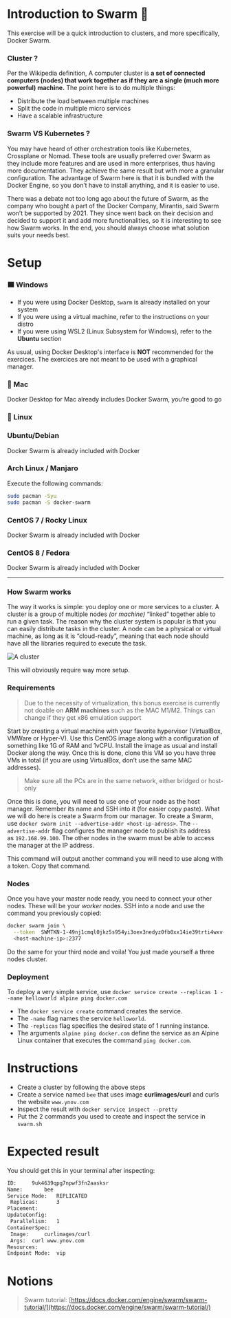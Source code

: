 # Introduction to Swarm 🐝

This exercise will be a quick introduction to clusters, and more specifically, Docker Swarm.

### Cluster ?

Per the Wikipedia definition, A computer cluster is **a set of connected computers (nodes) that work together as if they are a single (much more powerful) machine.** The point here is to do multiple things:

- Distribute the load between multiple machines
- Split the code in multiple micro services
- Have a scalable infrastructure

### Swarm VS Kubernetes ?

You may have heard of other orchestration tools like Kubernetes, Crossplane or Nomad. These tools are usually preferred over Swarm as they include more features and are used in more enterprises, thus having more documentation. They achieve the same result but with more a granular configuration. The advantage of Swarm here is that it is bundled with the Docker Engine, so you don’t have to install anything, and it is easier to use.

There was a debate not too long ago about the future of Swarm, as the company who bought a part of the Docker Company, Mirantis, said Swarm won’t be supported by 2021. They since went back on their decision and decided to support it and add more functionalities, so it is interesting to see how Swarm works. In the end, you should always choose what solution suits your needs best.

# Setup

### 🟦 Windows

- If you were using Docker Desktop, `swarm` is already installed on your system
- If you were using a virtual machine, refer to the instructions on your distro
- If you were using WSL2 (Linux Subsystem for Windows), refer to the **Ubuntu** section

As usual, using Docker Desktop's interface is **NOT** recommended for the exercices. The exercices are not meant to be used with a graphical manager.

### 🍎 Mac

Docker Desktop for Mac already includes Docker Swarm, you’re good to go

### 🐧 Linux

### Ubuntu/Debian

Docker Swarm is already included with Docker

### Arch Linux / Manjaro

Execute the following commands:

```bash
sudo pacman -Syu
sudo pacman -S docker-swarm
```

### CentOS 7 / Rocky Linux

Docker Swarm is already included with Docker

### CentOS 8 / Fedora

Docker Swarm is already included with Docker

---

### How Swarm works

The way it works is simple: you deploy one or more services to a cluster. A cluster is a group of multiple nodes _(or machine)_ “linked” together able to run a given task. The reason why the cluster system is popular is that you can easily distribute tasks in the cluster. A node can be a physical or virtual machine, as long as it is “cloud-ready”, meaning that each node should have all the libraries required to execute the task.

![A cluster](https://www.smartwavesa.com/wp-content/uploads/2018/03/docker-swarm-docker-native-clustering-5-638.jpg)

This will obviously require way more setup.

### Requirements

> Due to the necessity of virtualization, this bonus exercise is currently not doable on **ARM** **machines** such as the MAC M1/M2. Things can change if they get x86 emulation support

Start by creating a virtual machine with your favorite hypervisor (VirtualBox, VMWare or Hyper-V). Use this CentOS image along with a configuration of something like 1G of RAM and 1vCPU. Install the image as usual and install Docker along the way. Once this is done, clone this VM so you have three VMs in total (if you are using VirtualBox, don’t use the same MAC addresses).

> Make sure all the PCs are in the same network, either bridged or host-only

Once this is done, you will need to use one of your node as the host manager. Remember its name and SSH into it (for easier copy paste). What we will do here is create a Swarm from our manager. To create a Swarm, use `docker swarm init --advertise-addr <host-ip-adress>`. The `--advertise-addr` flag configures the manager node to publish its address as `192.168.99.100`. The other nodes in the swarm must be able to access the manager at the IP address.

This command will output another command you will need to use along with a token. Copy that command.

### Nodes

Once you have your master node ready, you need to connect your other nodes. These will be your _worker_ nodes. SSH into a node and use the command you previously copied:

```bash
docker swarm join \
  --token  SWMTKN-1-49nj1cmql0jkz5s954yi3oex3nedyz0fb0xx14ie39trti4wxv-8vxv8rssmk743ojnwacrr2e7c \
  <host-machine-ip>:2377
```

Do the same for your third node and voila! You just made yourself a three nodes cluster.

### Deployment

To deploy a very simple service, use `docker service create --replicas 1 --name helloworld alpine ping docker.com`

- The `docker service create` command creates the service.
- The `-name` flag names the service `helloworld`.
- The `-replicas` flag specifies the desired state of 1 running instance.
- The arguments `alpine ping docker.com` define the service as an Alpine Linux container that executes the command `ping docker.com`.

# Instructions

- Create a cluster by following the above steps
- Create a service named `bee` that uses image **curlimages/curl** and curls the website `www.ynov.com`
- Inspect the result with `docker service inspect --pretty`
- Put the 2 commands you used to create and inspect the service in `swarm.sh`

# Expected result

You should get this in your terminal after inspecting:

```bash
ID:		9uk4639qpg7npwf3fn2aasksr
Name:		bee
Service Mode:	REPLICATED
 Replicas:		3
Placement:
UpdateConfig:
 Parallelism:	1
ContainerSpec:
 Image:		curlimages/curl
 Args:	curl www.ynov.com
Resources:
Endpoint Mode:  vip
```

# Notions

> Swarm tutorial: [https://docs.docker.com/engine/swarm/swarm-tutorial/](https://docs.docker.com/engine/swarm/swarm-tutorial/)
